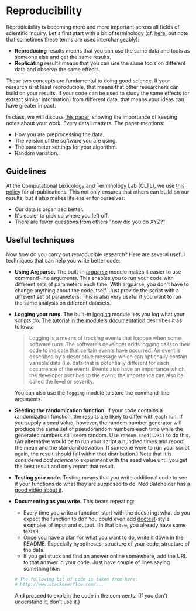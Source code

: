 # Reproducibility

Reprodicibility is becoming more and more important across all fields of scientific
inquiry. Let's first start with a bit of terminology (cf. [here](http://simplystatistics.org/2011/12/02/reproducible-research-in-computational-science/),
but note that sometimes these terms are used interchangeably):

* **Reproducing** results means that you can use the same data and tools as someone
    else and get the same results.
* **Replicating** results means that you can use the same tools on different data
    and observe the same effects.

These two concepts are fundamental to doing good science. If your research is at
least reproducible, that means that other researchers can build on your results.
If your code can be used to study the same effects (or extract similar information)
from different data, that means your ideas can have greater impact.

In class, we will discuss [this paper](http://aclweb.org/anthology//P/P13/P13-1166.pdf),
showing the importance of keeping notes about your work. Every detail matters.
The paper mentions:

* How you are preprocessing the data.
* The version of the software you are using.
* The parameter settings for your algorithm.
* Random variation.

## Guidelines

At the Computational Lexicology and Terminology Lab (CLTL), we use [this policy](./misc/publication_policy.md)
for all publications. This not only ensures that others can build on our results,
but it also makes life easier for ourselves:

* Our data is organized better.
* It's easier to pick up where you left off.
* There are fewer questions from others "how did you do XYZ?"

## Useful techniques

Now how do you carry out reproducible research? Here are several useful techniques that can help you write better code:

* **Using Argparse.** The built-in [argparse](https://docs.python.org/3/library/argparse.html)
    module makes it easier to use command-line arguments. This enables you to run your
    code with different sets of parameters each time. With argparse, you don't have to
    change anything about the code itself. Just provide the script with a different set
    of parameters. This is also very useful if you want to run the same analysis on
    different datasets.

* **Logging your runs.** The built-in [logging](https://docs.python.org/3.5/library/logging.html)
    module lets you log what your scripts do. [The tutorial in the module's documentation](https://docs.python.org/3.5/howto/logging.html#logging-basic-tutorial) describes it as follows:
    > Logging is a means of tracking events that happen when some software runs. The software’s developer adds logging calls to their code to indicate that certain events have occurred. An event is described by a descriptive message which can optionally contain variable data (i.e. data that is potentially different for each occurrence of the event). Events also have an importance which the developer ascribes to the event; the importance can also be called the level or severity.
    
    You can also use the `logging` module to store the command-line arguments.

* **Seeding the randomization function.** If your code contains a randomization
    function, the results are likely to differ with each run. If you supply a *seed*
    value, however, the random number generator will produce the same set of pseudorandom
    numbers each time while the generated numbers still seem random. Use `random.seed(1234)`
    to do this. (An alternative would be to run your script a hundred times and report the
    mean and the standard deviation. If someone were to run your script again, the result
    should fall within that distribution.) Note that it is considered *bad science* to experiment
    with the seed value until you get the best result and only report that result.

* **Testing your code.** Testing means that you write additional code to see if your
    functions do what they are supposed to do. Ned Batchelder has
    [a good video about it](http://nedbatchelder.com/text/test0.html).

* **Documenting as you write.** This bears repeating:
    * Every time you write a function, start with the docstring: what do you expect
    the function to do? You could even add [doctest](https://docs.python.org/3.5/library/doctest.html)-style examples of
    input and output. (In that case, you already have some tests!)
    * Once you have a plan for what you want to do, write it down in the README.
    Especially hypotheses, structure of your code, structure of the data.
    * If you get stuck and find an answer online somewhere, add the URL to that
    answer in your code. Just have couple of lines saying something like:
    ```python
    # The following bit of code is taken from here:
    # http://www.stackoverflow.com/...
    ```
    And proceed to explain the code in the comments. (If you don't understand it,
    don't use it.)
